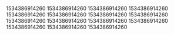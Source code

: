 1534386914260
1534386914260
1534386914260
1534386914260
1534386914260
1534386914260
1534386914260
1534386914260
1534386914260
1534386914260
1534386914260
1534386914260
1534386914260
1534386914260
1534386914260